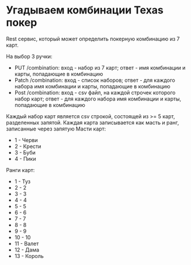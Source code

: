# Угадываем комбинации Texas покер

Rest сервис, который может определить покерную комбинацию из 7 карт.

На выбор 3 ручки:
* PUT /combination: вход - набор из 7 карт; ответ - имя комбинации и карты, попадающие в комбинацию   
* Patch /combination: вход - список наборов; ответ - для каждого набора имя комбинации и карты, попадающие в комбинацию
* Post /combination: вход - csv файл, на каждой строчек которого набор карт; ответ - для каждого набора имя комбинации и карты, попадающие в комбинацию

Каждый набор карт является csv строкой, состоящей из >= 5 карт, разделенных запятой. 
Каждая карта записывается как масть и ранг, записанные через запятую
Масти карт:
* 1 - Черви 
* 2 - Крести 
* 3 - Буби 
* 4 - Пики 

Ранги карт:
* 1 - Туз
* 2 - 2
* 3 - 3
* 4 - 4
* 5 - 5
* 6 - 6
* 7 - 7
* 8 - 8
* 9 - 9
* 10 - 10
* 11 - Валет
* 12 - Дама
* 13 - Король
